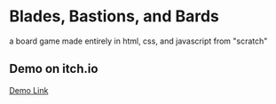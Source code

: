 # Blades, Bastions, and Bards

a board game made entirely in html, css, and javascript from "scratch"

## Demo on itch.io
[Demo Link](#blades-bastions-and-bards)